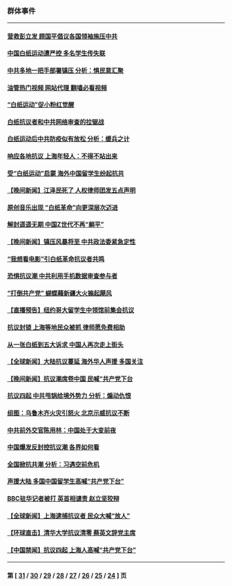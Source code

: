 ### 群体事件
---
#### [营救彭立发 顾国平倡议各国领袖施压中共](../../pages/ncid279/n13878701.md?12070445) 
#### [中国白纸运动遭严控 多名学生传失联](../../pages/ncid279/n13878652.md?12070445) 
#### [中共多地一把手部署镇压 分析：惧民意汇聚](../../pages/ncid279/n13878085.md?12070445) 
#### [油管热门视频 网站代理 翻墙必看视频](http://138.2.39.72:81/youtube.html?epic-marker?12070445)
#### [“白纸运动”促小粉红觉醒](../../pages/ncid279/n13877842.md?12070445) 
#### [白纸抗议者和中共网络审查的拉锯战](../../pages/ncid279/n13877688.md?12070445) 
#### [白纸运动后中共防疫似有放松 分析：缓兵之计](../../pages/ncid279/n13877425.md?12070445) 
#### [响应各地抗议 上海年轻人：不得不站出来](../../pages/ncid279/n13876261.md?12070445) 
#### [受“白纸运动”启蒙 海外中国留学生纷起抗共](../../pages/ncid279/n13876919.md?12070445) 
#### [【晚间新闻】江泽民死了 人权律师团发五点声明](../../pages/ncid279/n13876603.md?12070445) 
#### [原创音乐出现 “白纸革命”向更深层次迈进](../../pages/ncid279/n13876509.md?12070445) 
#### [解封遥遥无期 中国Z世代不再“躺平”](../../pages/ncid279/n13876294.md?12070445) 
#### [【晚间新闻】镇压风暴将至 中共政法委紧急定性](../../pages/ncid279/n13875432.md?12070445) 
#### [“我想看电影”引白纸革命抗议者共鸣](../../pages/ncid279/n13875742.md?12070445) 
#### [恐惧抗议潮 中共利用手机数据审查参与者](../../pages/ncid279/n13875552.md?12070445) 
#### [“打倒共产党” 蝴蝶藉新疆大火搧起飓风](../../pages/ncid279/n13875241.md?12070445) 
#### [【直播预告】纽约哥大留学生中领馆前集会抗议](../../pages/ncid279/n13875540.md?12070445) 
#### [抗议封锁 上海等地民众被抓 律师愿免费相助](../../pages/ncid279/n13875401.md?12070445) 
#### [从一张白纸到五大诉求 中国人再次走上街头](../../pages/ncid279/n13874898.md?12070445) 
#### [【全球新闻】大陆抗议蔓延 海外华人声援 多国关注](../../pages/ncid279/n13874875.md?12070445) 
#### [【晚间新闻】抗议潮席卷中国 民喊“共产党下台](../../pages/ncid279/n13875348.md?12070445) 
#### [抗议四起 中共甩锅给境外势力 分析：煽动仇恨](../../pages/ncid279/n13875072.md?12070445) 
#### [组图：乌鲁木齐火灾引怒火 北京示威抗议不断](../../pages/ncid279/n13874830.md?12070445) 
#### [中共前外交官陈用林：中国处于大变前夜](../../pages/ncid279/n13874588.md?12070445) 
#### [中国爆发反封控抗议潮 各界如何看](../../pages/ncid279/n13874924.md?12070445) 
#### [全国掀抗共潮 分析：习遇空前危机](../../pages/ncid279/n13874792.md?12070445) 
#### [声援大陆 多国中国留学生高喊“共产党下台”](../../pages/ncid279/n13874793.md?12070445) 
#### [BBC驻华记者被打 英首相谴责 赵立坚狡辩](../../pages/ncid279/n13874710.md?12070445) 
#### [【全球新闻】上海逮捕抗议者 民众大喊“放人”](../../pages/ncid279/n13874573.md?12070445) 
#### [【环球直击】清华大学抗议清零 蔡英文辞党主席](../../pages/ncid279/n13874575.md?12070445) 
#### [【中国禁闻】抗议四起 上海人高喊“共产党下台”](../../pages/ncid279/n13874574.md?12070445) 

---
#### 第 [ [31](./31.md?12070445) / [30](./30.md?12070445) / [29](./29.md?12070445) / [28](./28.md?12070445) / [27](./27.md?12070445) / [26](./26.md?12070445) / [25](./25.md?12070445) / [24](./24.md?12070445) ] 页
